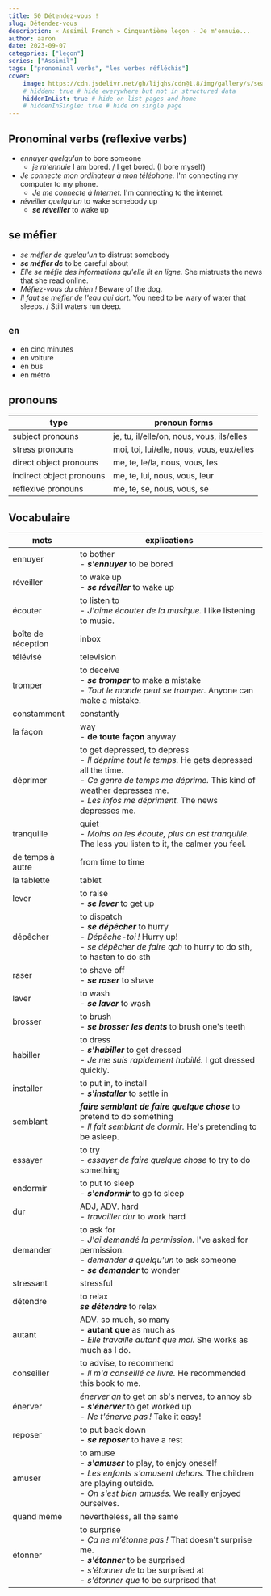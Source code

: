 ```yaml
---
title: 50 Détendez-vous !
slug: Détendez-vous
description: « Assimil French » Cinquantième leçon - Je m'ennuie...
author: aaron
date: 2023-09-07
categories: ["leçon"]
series: ["Assimil"]
tags: ["pronominal verbs", "les verbes réfléchis"]
cover: 
    image: https://cdn.jsdelivr.net/gh/lijqhs/cdn@1.8/img/gallery/s/sean-pollock-PhYq704ffdA-unsplash.jpg
    # hidden: true # hide everywhere but not in structured data
    hiddenInList: true # hide on list pages and home
    # hiddenInSingle: true # hide on single page
---
```


## Pronominal verbs (reflexive verbs)

- *ennuyer quelqu'un* to bore someone 
  - *je m'ennuie* I am bored. / I get bored. (I bore myself)
- *Je connecte mon ordinateur à mon téléphone.* I'm connecting my computer to my phone.
  - *Je me connecte à Internet.* I'm connecting to the internet.
- *réveiller quelqu'un* to wake somebody up
  - ***se réveiller*** to wake up

## se méfier

- *se méfier de quelqu'un* to distrust somebody
- ***se méfier de*** to be careful about
- *Elle se méfie des informations qu'elle lit en ligne.* She mistrusts the news that she read online.
- *Méfiez-vous du chien !* Beware of the dog.
- *Il faut se méfier de l'eau qui dort.* You need to be wary of water that sleeps. / Still waters run deep.

## `en`

- en cinq minutes
- en voiture
- en bus
- en métro

## pronouns

| type                   | pronoun forms                     |
|------------------------|-----------------------------------|
| subject pronouns       | je, tu, il/elle/on, nous, vous, ils/elles |
| stress pronouns        | moi, toi, lui/elle, nous, vous, eux/elles |
| direct object pronouns | me, te, le/la, nous, vous, les     |
| indirect object pronouns | me, te, lui, nous, vous, leur    |
| reflexive pronouns     | me, te, se, nous, vous, se         |




## Vocabulaire

| mots | explications |
| ---- | ------ | 
| ennuyer | to bother </br> - ***s'ennuyer*** to be bored |
| réveiller | to wake up </br> - ***se réveiller*** to wake up |
| écouter | to listen to </br> - *J'aime écouter de la musique.* I like listening to music. |
| boîte de réception | inbox |
| télévisé | television |
| tromper | to deceive </br> - ***se tromper*** to make a mistake </br> - *Tout le monde peut se tromper.* Anyone can make a mistake. |
| constamment | constantly |
| la façon | way </br> - **de toute façon** anyway |
| déprimer | to get depressed, to depress </br> - *Il déprime tout le temps.* He gets depressed all the time. </br> - *Ce genre de temps me déprime.* This kind of weather depresses me. </br> - *Les infos me dépriment.* The news depresses me. |
| tranquille | quiet </br> - *Moins on les écoute, plus on est tranquille.* The less you listen to it, the calmer you feel. | 
| de temps à autre | from time to time |
| la tablette | tablet |
| lever | to raise </br> - ***se lever*** to get up |
| dépêcher | to dispatch </br> - ***se dépêcher*** to hurry </br> - *Dépêche-toi !* Hurry up! </br> - *se dépêcher de faire qch* to hurry to do sth, to hasten to do sth |
| raser | to shave off </br> - ***se raser*** to shave |
| laver | to wash </br> - ***se laver*** to wash |
| brosser | to brush </br> - ***se brosser les dents*** to brush one's teeth |
| habiller | to dress </br> - ***s'habiller*** to get dressed </br> - *Je me suis rapidement habillé.* I got dressed quickly. |
| installer | to put in, to install </br> - ***s'installer*** to settle in | 
| semblant | ***faire semblant de faire quelque chose*** to pretend to do something </br> - *Il fait semblant de dormir.* He's pretending to be asleep. |
| essayer | to try </br> - *essayer de faire quelque chose* to try to do something |
| endormir | to put to sleep </br> - ***s'endormir*** to go to sleep | 
| dur | ADJ, ADV. hard </br> - *travailler dur* to work hard |
| demander |  to ask for </br> - *J'ai demandé la permission.* I've asked for permission. </br> - *demander à quelqu'un* to ask someone </br> - ***se demander*** to wonder |
| stressant | stressful |
| détendre | to relax </br> ***se détendre*** to relax |
| autant | ADV. so much, so many </br> - **autant que** as much as </br> - *Elle travaille autant que moi.* She works as much as I do. |
| conseiller | to advise, to recommend </br> - *Il m'a conseillé ce livre.* He recommended this book to me. |
| énerver | *énerver qn* to get on sb's nerves, to annoy sb </br> - ***s'énerver*** to get worked up </br> - *Ne t'énerve pas !* Take it easy! |
| reposer | to put back down </br> - ***se reposer*** to have a rest |
| amuser | to amuse </br> - ***s'amuser*** to play, to enjoy oneself </br> - *Les enfants s'amusent dehors.* The children are playing outside. </br> - *On s'est bien amusés.* We really enjoyed ourselves. |
| quand même | nevertheless, all the same |
| étonner | to surprise </br> - *Ça ne m'étonne pas !* That doesn't surprise me. </br> - ***s'étonner*** to be surprised </br> - *s'étonner de* to be surprised at </br> - *s'étonner que* to be surprised that |